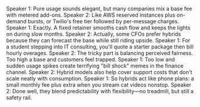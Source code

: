 Speaker 1: Pure usage sounds elegant, but many companies mix a base fee with metered add-ons.
Speaker 2: Like AWS reserved instances plus on-demand bursts, or Twilio's free tier followed by per-message charges.
Speaker 1: Exactly. A fixed retainer smooths cash flow and keeps the lights on during slow months.
Speaker 2: Actually, some CFOs prefer hybrids because they can forecast the base while still riding upside.
Speaker 1: For a student stepping into IT consulting, you'll quote a starter package then bill hourly overages.
Speaker 2: The tricky part is balancing perceived fairness. Too high a base and customers feel trapped.
Speaker 1: Too low and sudden usage spikes create terrifying "bill shock" memes in the finance channel.
Speaker 2: Hybrid models also help cover support costs that don't scale neatly with consumption.
Speaker 1: So hybrids act like phone plans: a small monthly fee plus extra when you stream cat videos nonstop.
Speaker 2: Done well, they blend predictability with flexibility—no treadmill, but still a safety rail.
